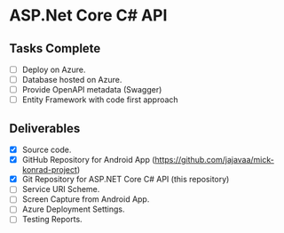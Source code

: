 # ASP.Net Core C# API


## Tasks Complete

- [ ] Deploy on Azure.
- [ ] Database hosted on Azure.
- [ ] Provide OpenAPI metadata (Swagger)
- [ ] Entity Framework with code first approach

## Deliverables

- [x] Source code.
- [x] GitHub Repository for Android App (https://github.com/jajavaa/mick-konrad-project)
- [x] Git Repository for ASP.NET Core C# API (this repository)
- [ ] Service URI Scheme.
- [ ] Screen Capture from Android App.
- [ ] Azure Deployment Settings.
- [ ] Testing Reports.
